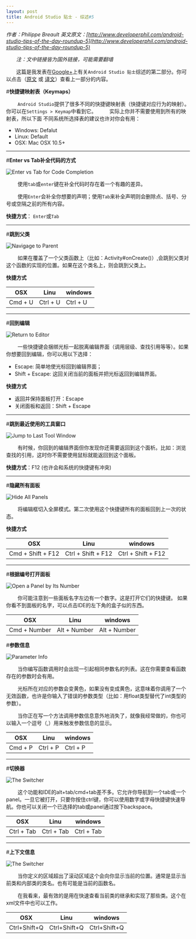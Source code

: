 ```yaml
---
layout: post
title: Android Studio 贴士 - 综述#5
---
```

*作者：Philippe Breault  英文原文：[http://www.developerphil.com/android-studio-tips-of-the-day-roundup-5](http://www.developerphil.com/android-studio-tips-of-the-day-roundup-5)*

*&#160;&#160;&#160;&#160;&#160;&#160;&#160;注：文中链接皆为国外链接，可能需要翻墙*

&#160;&#160;&#160;&#160;&#160;&#160;&#160;这篇是我发表在[Google+](https://plus.google.com/+PhilippeBreault/)上有关`Android Studio 贴士`综述的第二部分。你可以点击（[原文](http://www.developerphil.com/android-studio-tips-of-the-day-roundup-5) 或 [译文](http://jackie880823.github.io/2016/01/18/Android%20Studio%20Tips%20Of%20the%20Day%20-%20Roundup%20%235/)）查看上一部分的内容。


#**快捷键映射表（Keymaps）**

&#160;&#160;&#160;&#160;&#160;&#160;&#160;&#160;`Android Studio`提供了很多不同的快捷键映射表（快捷键对应行为的映射）。你可以在`Settings > Keymap`中看到它。
&#160;&#160;&#160;&#160;&#160;&#160;&#160;&#160;实际上你并不需要使用到所有的映射表，所以下面
不同系统所选择表的建议也许对你会有用：

* Windows: Defalut
* Linux: Default
* OSX: Mac OSX 10.5+

---

#**Enter vs Tab补全代码的方式**

![Enter vs Tab for Code Completion](https://github.com/Jackie880823/Jackie880823.github.io/blob/master/img/android-studio-tips-of-the-day-roundup-5/45-codecompletionentertab.gif?raw=true)

&#160;&#160;&#160;&#160;&#160;&#160;&#160;&#160;使用`tab`或`enter`键在补全代码时存在着一个有趣的差异。

&#160;&#160;&#160;&#160;&#160;&#160;&#160;&#160;使用`Enter`会补全你想要的声明；使用`Tab`来补全声明则会删除点、括号、分号或空隔之前的所有内容。

**快捷方式**： `Enter`或`Tab`

---

#**跳到父类**

![Navigage to Parent](https://github.com/Jackie880823/Jackie880823.github.io/blob/master/img/android-studio-tips-of-the-day-roundup-5/39-navigatetoparent.gif?raw=true)

&#160;&#160;&#160;&#160;&#160;&#160;&#160;&#160;如果在覆盖了一个父类函数上（比如：Activity#onCreate()）,会跳到父类对这个函数的实现的位置。如果在这个类名上，则会跳到父类上。

**快捷方式**

|   OSX   |    Linu  |  windows |
|---------|----------|----------|
| Cmd + U | Ctrl + U | Ctrl + U |

---

#**回到编辑**

![Return to Editor](https://github.com/Jackie880823/Jackie880823.github.io/blob/master/img/android-studio-tips-of-the-day-roundup-5/40-returntoeditor.gif?raw=true)

&#160;&#160;&#160;&#160;&#160;&#160;&#160;&#160;一些快捷键会捆绑光标一起脱离编辑界面（调用层级、查找引用等等）。如果你想要回到编辑，你可以用以下选择：

* Escape: 简单地使光标回到编辑界面；
* Shift + Escape: 这回关闭当前的面板并把光标返回到编辑界面。

**快捷方式**

* 返回并保持面板打开：Escape
* 关闭面板和返回：Shift + Escape

---

#**跳到最近使用的工具窗口**

![Jump to Last Tool Window](https://github.com/Jackie880823/Jackie880823.github.io/blob/master/img/android-studio-tips-of-the-day-roundup-5/41-lasttoolwindow.gif?raw=true)

&#160;&#160;&#160;&#160;&#160;&#160;&#160;&#160;有时候，你回到的编辑界面但你发现你还需要返回到这个面析。比如：浏览查找的引用，这时你不需要使用鼠标就能返回到这个面板。

**快捷方式**：F12 (也许会和系统的快捷键有冲突)

---

#**隐藏所有面板**

![Hide All Panels](https://github.com/Jackie880823/Jackie880823.github.io/blob/master/img/android-studio-tips-of-the-day-roundup-5/42-hideallwindows.gif?raw=true)

&#160;&#160;&#160;&#160;&#160;&#160;&#160;&#160;将编辑框切入全屏模式。第二次使用这个快捷键所有的面板回到上一次的状态。

**快捷方式**

|   OSX   |    Linu  |  windows |
|---------|----------|----------|
| Cmd + Shift + F12 | Ctrl + Shift + F12 | Ctrl + Shift + F12 |

---

#**根据编号打开面板**

![Open a Panel by Its Number](https://github.com/Jackie880823/Jackie880823.github.io/blob/master/img/android-studio-tips-of-the-day-roundup-5/43-openpanelbynumber.gif?raw=true)

&#160;&#160;&#160;&#160;&#160;&#160;&#160;&#160;你可能注意到一些面板名字左边有一个数字。这是打开它们的快捷键。 如果你看不到面板的名字，可以点击IDE的左下角的盒子似的东西。

|      OSX     |      Linu    |    windows   |
|--------------|--------------|--------------|
| Cmd + Number | Alt + Number | Alt + Number |

#**参数信息**

![Parameter Info](https://github.com/Jackie880823/Jackie880823.github.io/blob/master/img/android-studio-tips-of-the-day-roundup-5/44-parameterinfo.gif?raw=true)

&#160;&#160;&#160;&#160;&#160;&#160;&#160;&#160;当你编写函数调用时会出现一引起相同参数名的列表。这在你需要查看函数存在的参数时会有用。

&#160;&#160;&#160;&#160;&#160;&#160;&#160;&#160;光标所在对应的参数会变黄色，如果没有变成黄色，这意味着你调用了一个无效函数，也许是你输入了错误的参数类型（比如：用float类型替代了int类型的参数）。

&#160;&#160;&#160;&#160;&#160;&#160;&#160;&#160;当你正在写一个方法调用参数信息意外地消失了，就像我经常做的，你也可以输入一个逗号（,）用来触发参数信息的显示。

|      OSX     |      Linu    |    windows   |
|--------------|--------------|--------------|
| Cmd + P | Ctrl + P | Ctrl + P |

---

#**切换器**

![The Switcher](https://github.com/Jackie880823/Jackie880823.github.io/blob/master/img/android-studio-tips-of-the-day-roundup-5/46-switcher.gif?raw=true)

&#160;&#160;&#160;&#160;&#160;&#160;&#160;&#160;这个功能和IDE的alt+tab/cmd+tab差不多。它允许你导航到一个tab或一个panel。一旦它被打开，只要你按住ctrl键，你可以使用数字或字母快捷键快速导航。你也可以关闭一个已选择的tab或panel通过按下backspace。

|      OSX     |      Linu    |    windows   |
|--------------|--------------|--------------|
| Ctrl + Tab | Ctrl + Tab | Ctrl + Tab |

---
#**上下文信息**

![The Switcher](https://github.com/Jackie880823/Jackie880823.github.io/blob/master/img/android-studio-tips-of-the-day-roundup-5/47-contextinfo.gif?raw=true)

&#160;&#160;&#160;&#160;&#160;&#160;&#160;&#160;当你定义的区域超出了滚动区域这个会向你显示当前的位置。通常是显示当前类和内部类的类名。也有可能是当前的函数名。

&#160;&#160;&#160;&#160;&#160;&#160;&#160;&#160;在我看来，最有效的是用在快速查看当前类的继承和实现了那些类。这个在xml文件中也可以工作。

|      OSX     |      Linu    |    windows   |
|--------------|--------------|--------------|
| Ctrl+Shift+Q | Ctrl+Shift+Q | Ctrl+Shift+Q |










